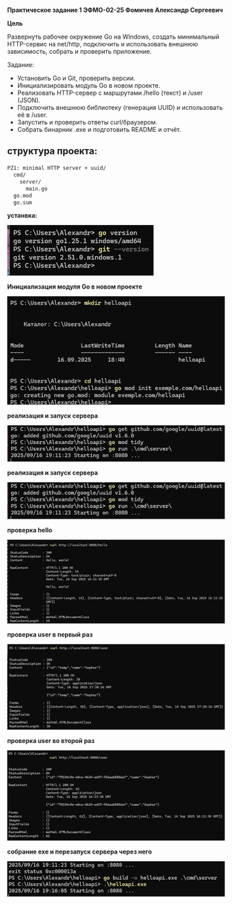 **Практическое задание 1 ЭФМО-02-25 Фомичев Александр Сергеевич**

**Цель**

Развернуть рабочее окружение Go на Windows, создать минимальный HTTP-сервис на net/http, подключить и использовать внешнюю зависимость, собрать и проверить приложение.

Задание:
-	Установить Go и Git, проверить версии.
-	Инициализировать модуль Go в новом проекте.
-	Реализовать HTTP-сервер с маршрутами /hello (текст) и /user (JSON).
-	Подключить внешнюю библиотеку (генерация UUID) и использовать её в /user.
-	Запустить и проверить ответы curl/браузером.
-	Собрать бинарник .exe и подготовить README и отчёт.

## структура проекта:
```
PZ1: minimal HTTP server + uuid/
  cmd/
    server/
      main.go
  go.mod
  go.sum
```

**устанвка:**

![установка](/image/imag1.png)

**Инициализация модуля Go в новом проекте**

![Инициализация ](/image/imeg2.png)

**реализация и запуск сервера**

![сервер](/image/image3.png)

**реализация и запуск сервера**

![сервер](/image/image3.png)

**проверка hello**

![сервер](/image/image4.png)

**проверка user в первый раз**

![сервер](/image/image7.png)

**проверка user во второй раз**

![сервер](/image/image5.png)

**собрание exe и перезапуск сервера через него**

![сервер](/image/image6.png)

